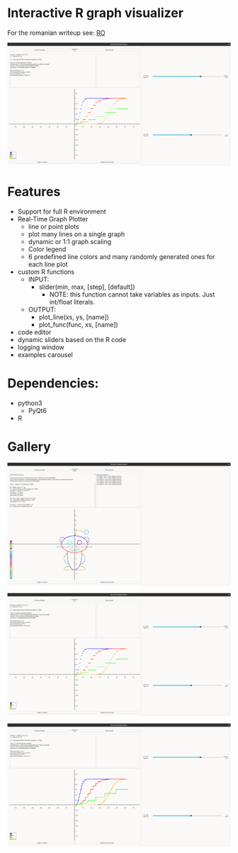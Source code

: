 # Interactive R graph visualizer

For the romanian writeup see: [RO](https://github.com/Dragos-Florin-Pojoga/Interactive_R_graph_visualizer/tree/Proiect_PS)

![](./assets/example_4_points.png)

# Features
* Support for full R environment
* Real-Time Graph Plotter
    * line or point plots
    * plot many lines on a single graph
    * dynamic or 1:1 graph scaling
    * Color legend
    * 6 predefined line colors and many randomly generated ones for each line plot
* custom R functions
    * INPUT:
        * slider(min, max, [step], [default])
            * NOTE: this function cannot take variables as inputs. Just int/float literals.
    * OUTPUT:
        * plot_line(xs, ys, [name])
        * plot_func(func, xs, [name])
* code editor
* dynamic sliders based on the R code
* logging window
* examples carousel

# Dependencies:
* python3
    * PyQt6
* R


# Gallery

![](./assets/reddit.png)

![](./assets/example_4_points.png)

![](./assets/example_4_lines.png)